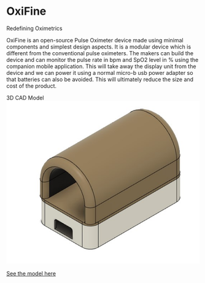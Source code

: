 # OxiFine
Redefining Oximetrics

OxiFine is an open-source Pulse Oximeter device made using minimal components and simplest design aspects. It is a modular device which is different from the conventional pulse oximeters. The makers can build the device and can monitor the pulse rate in bpm and SpO2 level in % using the companion mobile application. This will take away the display unit from the device and we can power it using a normal micro-b usb power adapter so that batteries can also be avoided. This will ultimately reduce the size and cost of the product.

3D CAD Model
![](Images/cad.jpg)

[See the model here ](https://a360.co/3g6MCbJ)